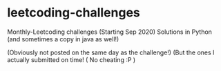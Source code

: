 # leetcoding-challenges
Monthly-Leetcoding challenges (Starting Sep 2020) 
Solutions in Python (and sometimes a copy in java as well!)

(Obviously not posted on the same day as the challenge!)
(But the ones I actually submitted on time! ( No cheating :P )
